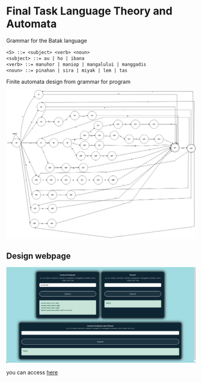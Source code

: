 # Final Task Language Theory and Automata

Grammar for the Batak language

```
<S> ::= <subject> <verb> <noun>
<subject> ::= au | ho | ibana
<verb> ::= manuhor | maniop | mangalului | manggadis 
<noun> ::= pinahan | sira | miyak | lem | tas
```

Finite automata design from grammar for program

![finite automata](./finite-automata.png)


## Design webpage

![webpage](./webpage.png)

you can access [here](https://htmlpreview.github.io/?https://github.com/haikalvidya/lta-final-task/blob/main/index.html)